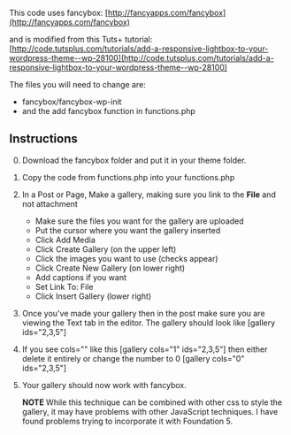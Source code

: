 This code uses fancybox: [http://fancyapps.com/fancybox](http://fancyapps.com/fancybox)

and is modified from this Tuts+ tutorial: [http://code.tutsplus.com/tutorials/add-a-responsive-lightbox-to-your-wordpress-theme--wp-28100](http://code.tutsplus.com/tutorials/add-a-responsive-lightbox-to-your-wordpress-theme--wp-28100)

The files you will need to change are:

* fancybox/fancybox-wp-init
* and the add fancybox function in functions.php

## Instructions
0. Download the fancybox folder and put it in your theme folder.
1. Copy the code from functions.php into your functions.php
2. In a Post or Page, Make a gallery, making sure you link to the **File** and not attachment
    * Make sure the files you want for the gallery are uploaded
    * Put the cursor where you want the gallery inserted
    * Click Add Media
    * Click Create Gallery (on the upper left)
    * Click the images you want to use (checks appear)
    * Click Create New Gallery (on lower right)
    * Add captions if you want
    * Set Link To: File
    * Click Insert Gallery (lower right)
3. Once you've made your gallery then in the post make sure you are viewing the Text tab in the editor. The gallery should look like [gallery ids="2,3,5"]
4. If you see cols="" like this [gallery cols="1" ids="2,3,5"] then either delete it entirely or change the number to 0 [gallery cols="0" ids="2,3,5"]
5. Your gallery should now work with fancybox.

    **NOTE** While this technique can be combined with other css to style the gallery, it may have problems with other JavaScript techniques. I have found problems trying to incorporate it with Foundation 5.

